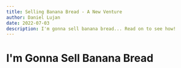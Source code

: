 ```yaml
---
title: Selling Banana Bread - A New Venture
author: Daniel Lujan
date: 2022-07-03
description: I'm gonna sell banana bread... Read on to see how!
---
```


# I'm Gonna Sell Banana Bread
